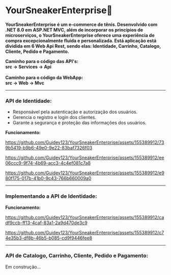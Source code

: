 # YourSneakerEnterprise👟

<strong>YourSneakerEnterprise é um e-commerce de tênis. Desenvolvido com .NET 8.0 em ASP.NET MVC, além de incorporar os princípios de microserviços, o YourSneakerEnterprise oferece uma experiência de compra excepcionalmente fluida e personalizada. Está aplicação está dividida em 6 Web Api Rest, sendo elas: Identidade, Carrinho, Catalogo, Cliente, Pedido e Pagamento.

<strong>Caminho para o código das API's:</strong> <br/>
src -> Services -> Api
<br/>
<br/>
<strong>Caminho para o código da WebApp:</strong>
<br>
src -> Web -> Mvc
</strong>


<hr/>
<h3>API de Identidade:</h3>
<ul>
        <li>
                Responsável pela autenticação e autorização dos usuários.
        </li>
        <li>
                Gerencia o registro e login dos clientes.
        </li>
        <li>
             Garante a segurança e proteção das informações dos usuários.      
        </li>   
</ul>


<strong>Funcionamento:</strong>

https://github.com/Guidev123/YourSneakerEnterprise/assets/155389912/739b5419-b9b6-49e0-9e22-83baf7326f03




https://github.com/Guidev123/YourSneakerEnterprise/assets/155389912/ee06ccc9-9f74-4b69-acc3-4c4ef081c7a8

https://github.com/Guidev123/YourSneakerEnterprise/assets/155389912/e980f175-017b-41b0-9c43-766b660009a0
<hr/>
<h3>Implementando a API de Identidade:</h3>

<strong>Funcionamento:</strong>

https://github.com/Guidev123/YourSneakerEnterprise/assets/155389912/cadf9ccb-ff13-4caf-83a1-2a9d470de3c9

https://github.com/Guidev123/YourSneakerEnterprise/assets/155389912/c74e35b3-df8b-46b5-b085-cd9f9446fee8

<hr/>
<h3>API de Catalogo, Carrinho, Cliente, Pedido e Pagamento:</h3>

Em construção...
